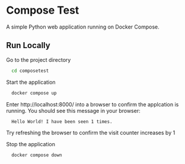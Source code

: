 # Compose Test

A simple Python web application running on Docker Compose.

## Run Locally

Go to the project directory

```bash
  cd composetest
```

Start the application

```bash
  docker compose up
```

Enter http://localhost:8000/ into a browser to confirm the applcation is running. You should see this message in your browser: 

```txt
  Hello World! I have been seen 1 times.
```

Try refreshing the browser to confirm the visit counter increases by 1

Stop the application

```bash
  docker compose down
```

